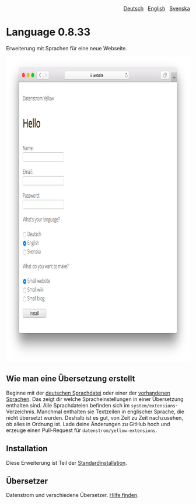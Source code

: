 <p align="right"><a href="README-de.md">Deutsch</a> &nbsp; <a href="README.md">English</a> &nbsp; <a href="README-sv.md">Svenska</a></p>

# Language 0.8.33

Erweiterung mit Sprachen für eine neue Webseite.

<p align="center"><img src="language-screenshot.png?raw=true" width="795" height="836" alt="Bildschirmfoto"></p>

## Wie man eine Übersetzung erstellt 

Beginne mit der [deutschen Sprachdatei](https://github.com/datenstrom/yellow-extensions/blob/master/source/german/german.txt) oder einer der [vorhandenen Sprachen](https://github.com/datenstrom/yellow-extensions/blob/master/README-de.md#sprachen). Das zeigt dir welche Spracheinstellungen in einer Übersetzung enthalten sind. Alle Sprachdateien befinden sich im `system/extensions`-Verzeichnis. Manchmal enthalten sie Textzeilen in englischer Sprache, die nicht übersetzt wurden. Deshalb ist es gut, von Zeit zu Zeit nachzusehen, ob alles in Ordnung ist. Lade deine Änderungen zu GitHub hoch und erzeuge einen Pull-Request für `datenstrom/yellow-extensions`.

## Installation

Diese Erweiterung ist Teil der [Standardinstallation](https://github.com/datenstrom/yellow).

## Übersetzer

Datenstrom und verschiedene Übersetzer. [Hilfe finden](https://datenstrom.se/de/yellow/help/).
